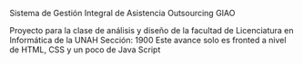 Sistema de Gestión Integral de Asistencia Outsourcing
GIAO

Proyecto para la clase de análisis y diseño de la facultad de Licenciatura en Informática de la UNAH
Sección: 1900
Este avance solo es fronted a nivel de HTML, CSS y un poco de Java Script

